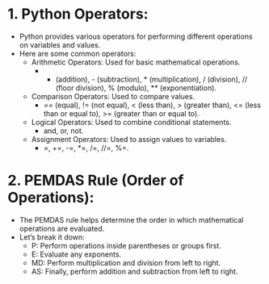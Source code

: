 # 1. Python Operators:
  * Python provides various operators for performing different operations on variables and values.
  * Here are some common operators:
    * Arithmetic Operators: Used for basic mathematical operations.
      * + (addition), - (subtraction), * (multiplication), / (division), // (floor division), % (modulo), ** (exponentiation).
    * Comparison Operators: Used to compare values.
      * == (equal), != (not equal), < (less than), > (greater than), <= (less than or equal to), >= (greater than or equal to).
    * Logical Operators: Used to combine conditional statements.
      * and, or, not.
    * Assignment Operators: Used to assign values to variables.
      * =, +=, -=, *=, /=, //=, %=.
        
# 2. PEMDAS Rule (Order of Operations):
  * The PEMDAS rule helps determine the order in which mathematical operations are evaluated.
  * Let’s break it down:
    * P: Perform operations inside parentheses or groups first.
    * E: Evaluate any exponents.
    * MD: Perform multiplication and division from left to right.
    * AS: Finally, perform addition and subtraction from left to right.
